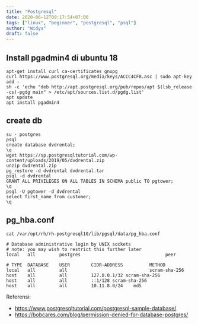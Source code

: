 ```yaml
---
title: "Postgresql"
date: 2020-06-12T08:17:54+07:00
tags: ["linux", "beginner", "postgresql", "psql"]
author: "Widya"
draft: false
---
```


## Install pgadmin4 di ubuntu 18
```
apt-get install curl ca-certificates gnupg
curl https://www.postgresql.org/media/keys/ACCC4CF8.asc | sudo apt-key add -
sh -c 'echo "deb http://apt.postgresql.org/pub/repos/apt $(lsb_release -cs)-pgdg main" > /etc/apt/sources.list.d/pgdg.list'
apt update
apt install pgadmin4
```

## create db
```
su - postgres
psql
create database dvdrental;
\q
wget https://sp.postgresqltutorial.com/wp-content/uploads/2019/05/dvdrental.zip
unzip dvdrental.zip
pg_restore -d dvdrental dvdrental.tar
psql -d dvdrental
GRANT ALL PRIVILEGES ON ALL TABLES IN SCHEMA public TO pgtower;
\q
psql -U pgtower -d dvdrental
select first_name from customer;
\q
```

## pg_hba.conf
```
cat /var/opt/rh/rh-postgresql10/lib/pgsql/data/pg_hba.conf

# Database administrative login by UNIX sockets
# note: you may wish to restrict this further later
local   all         postgres                                peer

# TYPE  DATABASE    USER        CIDR-ADDRESS          METHOD
local   all         all                               scram-sha-256
host    all         all         127.0.0.1/32 scram-sha-256
host    all         all         ::1/128 scram-sha-256
host    all         all         10.11.8.0/24    md5
```

Referensi:

* https://www.postgresqltutorial.com/postgresql-sample-database/
* https://bobcares.com/blog/permission-denied-for-database-postgres/

